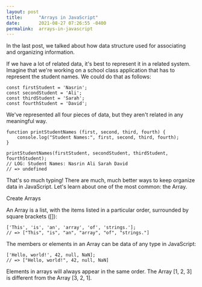 ```yaml
---
layout: post
title:      "Arrays in JavaScript"
date:       2021-08-27 07:26:55 -0400
permalink:  arrays-in-javascript
---
```


In the last post, we talked about how data structure used for associating and organizing information.

If we have a lot of related data, it's best to represent it in a related system. Imagine that we're working on a school class application that has to represent the student names. We could do that as follows:

    const firstStudent = 'Nasrin';
    const secondStudent = 'Ali';
    const thirdStudent = 'Sarah';
    const fourthStudent = 'David';

We've represented all four pieces of data, but they aren't related in any meaningful way. 

    function printStudentNames (first, second, third, fourth) {
        console.log("Student Names:", first, second, third, fourth);
    }

    printStudentNames(firstStudent, secondStudent, thirdStudent, fourthStudent);
    // LOG: Student Names: Nasrin Ali Sarah David
    // => undefined 

That's so much typing! There are much, much better ways to keep organize data in JavaScript. Let's learn about one of the most common: the Array.

Create Arrays

An Array is a list, with the items listed in a particular order, surrounded by square brackets ([]):

    ['This', 'is', 'an', 'array', 'of', 'strings.'];
    // => ["This", "is", "an", "array", "of", "strings."] 

The members or elements in an Array can be data of any type in JavaScript:

    ['Hello, world!', 42, null, NaN];
    // => ["Hello, world!", 42, null, NaN] 

Elements in arrays will always appear in the same order. The Array [1, 2, 3] is different from the Array [3, 2, 1].





